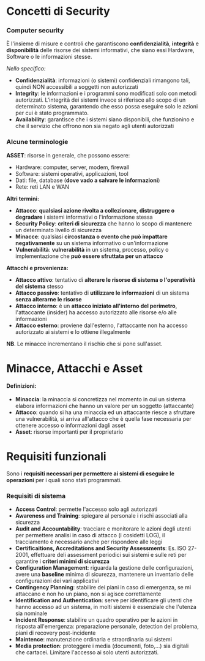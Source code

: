 # Concetti di Security
### Computer security
È l'insieme di misure e controli che garantiscono **confidenzialità**, **integrità** e **disponibilità** delle risorse dei sistemi informativi, che siano essi Hardware, Software o le informazioni stesse.

*Nello specifico:*
- **Confidenzialità**: informazioni (o sistemi) confidenziali rimangono tali, quindi NON accessibili a soggetti non autorizzati
- **Integrity**: le informazioni e i programmi sono modificati solo con metodi autorizzati. L'integrità dei sistemi invece si riferisce allo scopo di un determinato sistema, garantendo che esso possa eseguire solo le azioni per cui è stato programmato.
- **Availability**: garantisce che i sistemi siano disponibili, che funzionino e che il servizio che offrono non sia negato agli utenti autorizzati

### Alcune terminologie
**ASSET**: risorse in generale, che possono essere:
- Hardware: computer, server, modem, firewall
- Software: sistemi operativi, applicazioni, tool
- Dati: file, database (**dove vado a salvare le informazioni**)
- Rete: reti LAN e WAN

**Altri termini:**
- **Attacco**: **qualsiasi azione rivolta a collezionare, distruggere o degradare** i sistemi informativi o l'informazione stessa
- **Security Policy**: **criteri di sicurezza** che hanno lo scopo di mantenere un determinato livello di sicurezza
- **Minacce**: qualsiasi **circostanza o evento che può impattare negativamente** su un sistema informativo o un'informazione
- **Vulnerabilità**: **vulnerabilità** in un sistema, processo, policy o implementazione che **può essere sfruttata per un attacco**

**Attacchi e provenienza:**
- **Attacco attivo**: tentativo di **alterare le risorse di sistema o l'operatività del sistema** stesso
- **Attacco passivo**: tentativo di **utilizzare le informazioni** di un sistema **senza alterarne le risorse**
- **Attacco interno**: è un **attacco iniziato all'interno del perimetro**, l'attaccante (insider) ha accesso autorizzato alle risorse e/o alle informazioni
- **Attacco esterno**: proviene dall'esterno, l'attaccante non ha accesso autorizzato ai sistemi e lo ottiene illegalmente

**NB**. Le minacce incrementano il rischio che si pone sull'asset.

# Minacce, Attacchi e Asset
#### Definizioni:
- **Minaccia**: la minaccia si concretizza nel momento in cui un sistema elabora informazioni che hanno un valore per un soggetto (attaccante)
- **Attacco**: quando si ha una minaccia ed un attaccante riesce a sfruttare una vulnerabilità, si arriva all'attacco che è quella fase necessaria per ottenere accesso o informazioni dagli asset
- **Asset**: risorse importanti per il proprietario

# Requisiti funzionali
Sono i **requisiti necessari per permettere ai sistemi di eseguire le operazioni** per i quali sono stati programmati.

### Requisiti di sistema
-   **Access Control**: permette l'accesso solo agli autorizzati
-   **Awareness and Training**: spiegare al personale i rischi associati alla sicurezza
-   **Audit and Accountability**: tracciare e monitorare le azioni degli utenti per permettere analisi in caso di attacco (i cosidetti LOG), il tracciamento è necessario anche per rispondere alle leggi
-   **Certificaitions, Accreditations and Security Assessments**: Es. ISO 27-2001, effettuare deli assessment periodici sui sistemi e sulle reti per garantire i **criteri minimi di sicurezza**
-   **Configuration Management**: riguarda la gestione delle configurazioni, avere una **baseline** minima di sicurezza, mantenere un inventario delle configurazioni dei vari applicativi
-   **Contingency Planning**: stabilire dei piani in caso di emergenza, se mi attaccano e non ho un piano, non si agisce correttamente
-   **Identification and Authentication**: serve per identificare gli utenti che hanno accesso ad un sistema, in molti sistemi è essenziale che l'utenza sia nominale
-   **Incident Response**: stabilire un quadro operativo per le azioni in risposta all'emergenza: preparazione personale, detection del problema, piani di recovery post-incidente
-   **Maintence**: manutenzione ordinaria e straordinaria sui sistemi
-   **Media protection**: proteggere i media (documenti, foto,...) sia digitali che cartacei. Limitare l'accesso ai solo utenti autorizzati.










